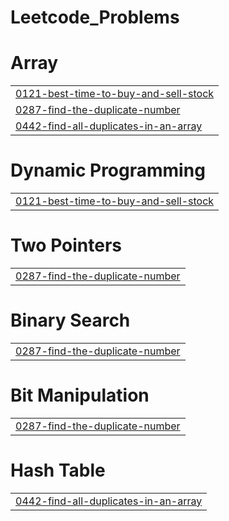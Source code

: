 # Leetcode_Problems


# Array
|  |
| ------- |
| [0121-best-time-to-buy-and-sell-stock](https://github.com/prathamkandari/Leetcode_Problems/tree/master/0121-best-time-to-buy-and-sell-stock) |
| [0287-find-the-duplicate-number](https://github.com/prathamkandari/Leetcode_Problems/tree/master/0287-find-the-duplicate-number) |
| [0442-find-all-duplicates-in-an-array](https://github.com/prathamkandari/Leetcode_Problems/tree/master/0442-find-all-duplicates-in-an-array) |
# Dynamic Programming
|  |
| ------- |
| [0121-best-time-to-buy-and-sell-stock](https://github.com/prathamkandari/Leetcode_Problems/tree/master/0121-best-time-to-buy-and-sell-stock) |
# Two Pointers
|  |
| ------- |
| [0287-find-the-duplicate-number](https://github.com/prathamkandari/Leetcode_Problems/tree/master/0287-find-the-duplicate-number) |
# Binary Search
|  |
| ------- |
| [0287-find-the-duplicate-number](https://github.com/prathamkandari/Leetcode_Problems/tree/master/0287-find-the-duplicate-number) |
# Bit Manipulation
|  |
| ------- |
| [0287-find-the-duplicate-number](https://github.com/prathamkandari/Leetcode_Problems/tree/master/0287-find-the-duplicate-number) |
# Hash Table
|  |
| ------- |
| [0442-find-all-duplicates-in-an-array](https://github.com/prathamkandari/Leetcode_Problems/tree/master/0442-find-all-duplicates-in-an-array) |
